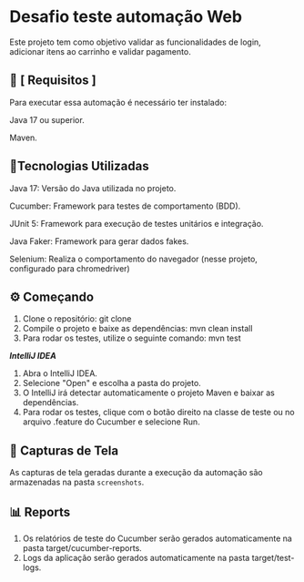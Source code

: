 
# Desafio teste automação Web

Este projeto tem como objetivo validar as funcionalidades de login, adicionar itens ao carrinho e validar pagamento.
## 🔧 [ Requisitos ]

Para executar essa automação é necessário ter instalado:

Java 17 ou superior.

Maven.

## 🚀Tecnologias Utilizadas

Java 17: Versão do Java utilizada no projeto.

Cucumber: Framework para testes de comportamento (BDD).

JUnit 5: Framework para execução de testes unitários e integração.

Java Faker: Framework para gerar dados fakes.

Selenium: Realiza o comportamento do navegador (nesse projeto, configurado para chromedriver)


## ⚙️ Começando

1. Clone o repositório: git clone <url-do-repositorio>
2. Compile o projeto e baixe as dependências: mvn clean install
3. Para rodar os testes, utilize o seguinte comando: mvn test

___________________IntelliJ IDEA___________________

1. Abra o IntelliJ IDEA.
2. Selecione "Open" e escolha a pasta do projeto.
3. O IntelliJ irá detectar automaticamente o projeto Maven e baixar as dependências.
4. Para rodar os testes, clique com o botão direito na classe de teste ou no arquivo .feature do Cucumber e selecione Run.

## 📸 Capturas de Tela
As capturas de tela geradas durante a execução da automação são armazenadas na pasta `screenshots`.

## 📊 Reports 
 1. Os relatórios de teste do Cucumber serão gerados automaticamente na pasta target/cucumber-reports.
 2. Logs da aplicação serão gerados automaticamente na pasta target/test-logs.